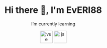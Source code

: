 
<div id="header" align="center">
  <h1> Hi there 👋,  I'm EvERI88</h1>
  <div style="display="flex"">
  <p>I’m currently learning</p>
  <img width="40" height="40" src="https://cdn.jsdelivr.net/gh/devicons/devicon@latest/icons/vuejs/vuejs-original.svg" title="vue"/>  
  <img width="40" height="40" src="https://cdn.jsdelivr.net/gh/devicons/devicon@latest/icons/javascript/javascript-original.svg" title="js"/>
  </div>                 
</div>
  
<!--
**EvERI88/EvERI88** is a ✨ _special_ ✨ repository because its `README.md` (this file) appears on your GitHub profile.

Here are some ideas to get you started:

- 🔭 I’m currently working on ...
- 🌱 I’m currently learning ...
- 👯 I’m looking to collaborate on ...
- 🤔 I’m looking for help with ...
- 💬 Ask me about ...
- 📫 How to reach me: ...
- 😄 Pronouns: ...
- ⚡ Fun fact: ...
-->
